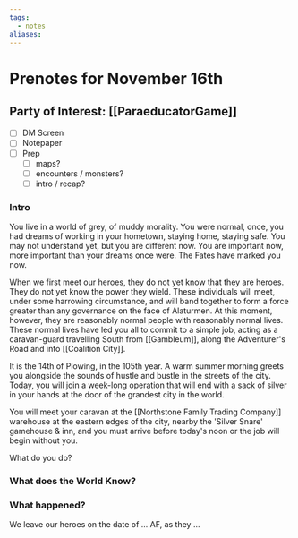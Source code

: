 ```yaml
---
tags:
  - notes
aliases:
---
```


# Prenotes for November 16th
## Party of Interest: [[ParaeducatorGame]]
- [ ] DM Screen
- [ ] Notepaper
- [ ] Prep
	- [ ] maps?
	- [ ] encounters / monsters?
	- [ ] intro / recap?

### Intro
You live in a world of grey, of muddy morality. You were normal, once, you had dreams of working in your hometown, staying home, staying safe. You may not understand yet, but you are different now. You are important now, more important than your dreams once were. The Fates have marked you now.

When we first meet our heroes, they do not yet know that they are heroes. They do not yet know the power they wield. These individuals will meet, under some harrowing circumstance, and will band together to form a force greater than any governance on the face of Alaturmen. At this moment, however, they are reasonably normal people with reasonably normal lives. These normal lives have led you all to commit to a simple job, acting as a caravan-guard travelling South from [[Gambleum]], along the Adventurer's Road and into [[Coalition City]].

It is the 14th of Plowing, in the 105th year. A warm summer morning greets you alongside the sounds of hustle and bustle in the streets of the city. Today, you will join a week-long operation that will end with a sack of silver in your hands at the door of the grandest city in the world.

You will meet your caravan at the [[Northstone Family Trading Company]] warehouse at the eastern edges of the city, nearby the 'Silver Snare' gamehouse & inn, and you must arrive before today's noon or the job will begin without you.

What do you do?

### What does the World Know?


### What happened?


We leave our heroes on the date of ... AF, as they ...